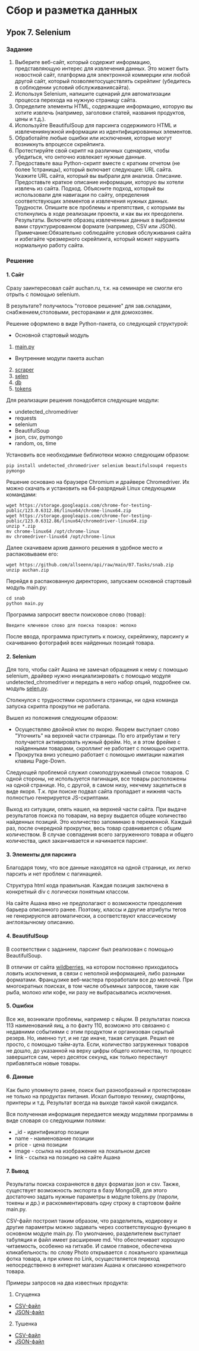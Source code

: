 # Сбор и разметка данных

## Урок 7. Selenium

### Задание

1. Выберите веб-сайт, который содержит информацию, представляющую интерес для извлечения данных. Это может быть новостной сайт, платформа для электронной коммерции или любой другой сайт, который позволяетосуществлять скрейпинг (убедитесь в соблюдении условий обслуживаниясайта).
2. Используя Selenium, напишите сценарий для автоматизации процесса перехода на нужную страницу сайта.
3. Определите элементы HTML, содержащие информацию, которую вы хотите извлечь (например, заголовки статей, названия продуктов, цены и т.д.).
4. Используйте BeautifulSoup для парсинга содержимого HTML и извлечениянужной информации из идентифицированных элементов.
5. Обработайте любые ошибки или исключения, которые могут возникнуть впроцессе скрейпинга.
6. Протестируйте свой скрипт на различных сценариях, чтобы убедиться, что онточно извлекает нужные данные.
7. Предоставьте ваш Python-скрипт вместе с кратким отчетом (не более 1страницы), который включает следующее: URL сайта. Укажите URL сайта, который вы выбрали для анализа. Описание. Предоставьте краткое описание информации, которую вы хотели извлечь из сайта. Подход. Объясните подход, который вы использовали для навигации по сайту, определения соответствующих элементов и извлечения нужных данных. Трудности. Опишите все проблемы и препятствия, с которыми вы столкнулись в ходе реализации проекта, и как вы их преодолели. Результаты. Включите образец извлеченных данных в выбранном вами структурированном формате (например, CSV или JSON). Примечание:Обязательно соблюдайте условия обслуживания сайта и избегайте чрезмерного скрейпинга, который может нарушить нормальную работу сайта.

### Решение

#### 1. Сайт

Сразу заинтересовал сайт auchan.ru, т.к. на семинаре не смогли его отрыть с помощью selenium.

В результате? получилось "готовое решение" для зав.складами, снабжением,столовыми, ресторанами и для домохозяек.

Решение оформлено в виде Python-пакета, со следующей структурой:

- Основной стартовый модуль

1. [main.py](https://github.com/allseenn/api/blob/main/07.Tasks/main.py)

- Внутренние модули пакета auchan

2. [scraper](https://github.com/allseenn/api/blob/main/07.Tasks/auchan/scraper.py)
3. [selen](https://github.com/allseenn/api/blob/main/07.Tasks/auchan/selen.py)
4. [db](https://github.com/allseenn/api/blob/main/07.Tasks/auchan/db.py)
5. [tokens](https://github.com/allseenn/api/blob/main/07.Tasks/auchan/tokens.py)

Для реализации решения понадобятся следующие модули:

- undetected_chromedriver
- requests
- selenium
- BeautifulSoup
- json, csv, pymongo
- random, os, time

Установить все необходимые библиотеки можно следующим образом:

```
pip install undetected_chromedriver selenium beautifulsoup4 requests pymongo
```

Решение основано на браузере Chromium и драйвере Chromedriver. Их можно скачать и установить на 64-разрядный Linux следующими командами:

```
wget https://storage.googleapis.com/chrome-for-testing-public/123.0.6312.86/linux64/chrome-linux64.zip
wget https://storage.googleapis.com/chrome-for-testing-public/123.0.6312.86/linux64/chromedriver-linux64.zip
unzip *.zip
mv chrome-linux64 /opt/chrome-linux
mv chromedriver-linux64 /opt/chrome-linux
```

Далее скачиваем архив данного решения в удобное место и распаковываем его:

```
wget https://github.com/allseenn/api/raw/main/07.Tasks/snab.zip
unzip auchan.zip
```
Перейдя в распакованную директорию, запускаем основной стартовый модуль main.py:

```
cd snab
python main.py
```

Программа запросит ввести поисковое слово (товар):

```
Введите ключевое слово для поиска товаров: молоко
```

После ввода, программа приступить к поиску, скрейпинку, парсингу и скачиванию фотографий всех найденных позиций товара.


#### 2. Selenium

Для того, чтобы сайт Ашана не замечал обращения к нему с помощью selenium, драйвер нужно инициализировать с помощью модуля undetected_chromedriver и передать в него набор опций, подробнее см. модуль [selen.py](https://github.com/allseenn/api/blob/main/07.Tasks/auchan/selen.py).

Столкнулся с трудностями скроллинга страницы, ни одна команда запуска скрипта прокрутки не работала.

Вышел из положения следующим образом:

- Осуществляю двойной клик по якорю. Якорем выступает слово "Уточнить" на верхней части страницы. По его атрибутам и тегу получается активировать
нужный фрейм. Но, и в этом фрейме с найденными товарами, скроллинг не работает с помощью скрипта.
- Прокрутка вниз успешно работает с помощью имитации нажатия клавиш Page-Down.

Следующей проблемой служил сомоподгружаемый список товаров. С одной стороны, не используется пагинация, все товары расположены на одной
странице. Но, с другой, в самом низу, некчему зацепиться в виде якоря. Т.к. при поиске подвал сайта пропадает и нижняя часть полностью генерируется JS-скриптами.

Выход из ситуации, опять нашел, на верхней части сайта. При выдаче результатов поиска по товарам, на верху выдается общее количество найденных
позиций. Это количество запоминаю в переменной. Каждый раз, после очередной прокрутки, весь товар сравнивается с общим количеством. В случае совпадения всего загруженного товара и общего количества, цикл заканчивается и начинается парсинг.

#### 3. Элементы для парсинга

Благодаря тому, что все данные находятся на одной странице, их легко парсить и нет проблем с пагинацией.

Структура html кода правильная. Каждая позиция заключена в конкретный div с логически понятным классом.

На сайте Ашана явно не предполагают о возможности преодоления барьера описанного ранее. Поэтому, классы и другие атрибуты тегов не генерируются
автоматически, а соответствуют классическому англоязычному описанию.

#### 4. BeautifulSoup

В соответствии с заданием, парсинг был реализован с помощью BeautifulSoup.

В отличии от сайта [wildberries,](https://github.com/allseenn/api/tree/main/07.Seminar) на котором постоянно приходилось ловить исключения, в связи с неполной информацией, либо разными форматами.
Французике веб-мастера проработали все до мелочей. При многократных поисках, в том числе объемных запросов, такие как рыба, молоко или кофе, ни
разу не выбрасывались исключения.

#### 5. Ошибки

Все же, возникали проблемы, например с яйцом. В результатах поиска 113 наименований яиц, а по факту 110, возможно это связанно с недавними
событиями с этим продуктом и организован скрытый резерв. Но, именно тут, и не где иначе, такая ситуация. Решил ее просто, с помощью тайм-аута. Если, количество загруженных товаров не дошло, до указанной на верху цифры общего количества, то процесс завершится сам, через десяток секунд, как только перестанут прибавляться новые товары.

#### 6. Данные

Как было упомянуто ранее, поиск был разнообразный и протестирован не только на продуктах питания. Искал бытовую технику, смартфоны, принтеры и т.д. Результат всегда на выходе такой какой ожидался.

Вся полученная информация передается между модулями программы в виде словаря со следующими полями:

- _id - идентификатор позиции
- name - наименование позиции
- price - цена позиции
- image - ссылка на изображение на локальном диске
- link - ссылка на позицию на сайте Ашана

#### 7. Вывод

Результаты поиска сохраняются в двух форматах json и csv. Также, существует возможность экспорта в базу MongoDB, для этого достаточно задать нужные параметры в модуле tokens.py (пароли, токены и др.) и раскомментировать одну строку в стартовом файле main.py.

CSV-файл построил таким образом, что разделитель, кодировку и другие параметры можно задавать через соответствующую функцию в основном модуле
main.py. По умолчанию, разделителем выступает табуляция и файл имеет расширение md. Что обеспечивает хорошую читаемость, особенно на гитхабе. И
самое главное, обеспечена кликабельность: по слову Photo открывается с локального хранилища фотка товара, а при клике по Link, осуществляется
переход непосредственно в интернет магазин Ашана к описанию конкретного товара.

Примеры запросов на два известных продукта:

1. Сгущенка

- [CSV-файл](https://github.com/allseenn/api/blob/main/07.Tasks/%D1%81%D0%B3%D1%83%D1%89%D0%B5%D0%BD%D0%BA%D0%B0.md)
- [JSON-файл](https://github.com/allseenn/api/blob/main/07.Tasks/%D1%81%D0%B3%D1%83%D1%89%D0%B5%D0%BD%D0%BA%D0%B0.json)

2. Тушенка

- [CSV-файл](https://github.com/allseenn/api/blob/main/07.Tasks/%D1%82%D1%83%D1%88%D0%B5%D0%BD%D0%BA%D0%B0.md)
- [JSON-файл](https://github.com/allseenn/api/blob/main/07.Tasks/%D1%82%D1%83%D1%88%D0%B5%D0%BD%D0%BA%D0%B0.json)